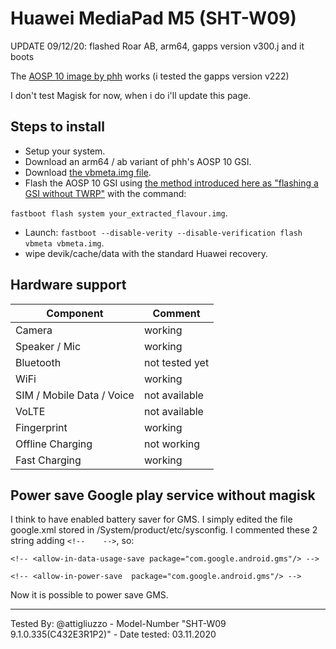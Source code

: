 # Huawei MediaPad M5  (SHT-W09)

UPDATE 09/12/20: flashed Roar AB, arm64, gapps version v300.j and it boots

The [AOSP 10 image by phh](https://github.com/phhusson/treble_experimentations/releases/tag/v222) works (i tested the gapps version v222)

I don't test Magisk for now, when i do i'll update this page.

## Steps to install

* Setup your system.
* Download an arm64 / ab variant of phh's AOSP 10 GSI.
* Download [the vbmeta.img file](https://dl.google.com/developers/android/qt/images/gsi/vbmeta.img).
* Flash the AOSP 10 GSI using [the method introduced here as "flashing a GSI without TWRP"](https://www.xda-developers.com/flash-generic-system-image-project-treble-device/) with the command: 

`fastboot flash system your_extracted_flavour.img`.

* Launch: `fastboot --disable-verity --disable-verification flash vbmeta vbmeta.img`.
* wipe devik/cache/data with the standard Huawei recovery.



## Hardware support

| Component                 |      Comment                                              |
|---------------------------|-----------------------------------------------------------|
| Camera                    | working                                                   |
| Speaker / Mic             | working                                                   |
| Bluetooth                 | not tested yet                                            |
| WiFi                      | working                                                   |
| SIM / Mobile Data / Voice | not available                                             |
| VoLTE                     | not available                                             |
| Fingerprint               | working                                                   |
| Offline Charging          | not working                                               |
| Fast Charging             | working                                                   |

## Power save Google play service without magisk
I think to have enabled battery saver for GMS. I simply edited the file google.xml stored in /System/product/etc/sysconfig. I commented these 2 string adding `<!--    -->`, so:

`<!-- <allow-in-data-usage-save package="com.google.android.gms"/> -->`

`<!-- <allow-in-power-save  package="com.google.android.gms"/> -->`

Now it is possible to power save GMS.

---
Tested By: @attigliuzzo - Model-Number "SHT-W09 9.1.0.335(C432E3R1P2)" - Date tested: 03.11.2020
